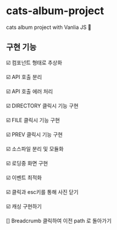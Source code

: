 # cats-album-project
cats album project with Vanlia JS 🍦


## 구현 기능

☑️ 컴포넌트 형태로 추상화

☑️ API 호출 분리

☑️ API 호출 에러 처리

☑️ DIRECTORY 클릭시 기능 구현

☑️ FILE 클릭시 기능 구현

☑️ PREV 클릭시 기능 구현

☑️ 소스파일 분리 및 모듈화

☑️ 로딩중 화면 구현

☑️ 이벤트 최적화

☑️ 클릭과 esc키를 통해 사진 닫기

☑️ 캐싱 구현하기

[] Breadcrumb 클릭하여 이전 path 로 돌아가기
